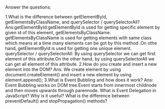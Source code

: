 Answer the questions:

1.What is the difference between getElementById, getElementsByClassName, and querySelector / querySelectorAll?
Ans:getElementById:getElementById is used for getting specific element by given id of this element,
    getElementsByClassName: getElementsByClassName is used for getting elements with same class which means at a time 
    many elements can be got by this method .On othe hand, getElementById is used for getting one unique element.
    querySelector / querySelectorAll: By using querySelector we can get first element of this attribute.On the other hand,
     by using querySelectorAll we can get all element of this attribute.
2.How do you create and insert a new element into the DOM?
 Ans: We create element by using document.createElement() and insert a new element by
  using element.append();
3.What is Event Bubbling and how does it work?
Ans: Event Bubbling works on DOM tree.Event starts from innermost childnode and then moves upwards through
    parennode.
What is Event Delegation in JavaScript? Why is it useful?
What is the difference between preventDefault() and stopPropagation() methods?
